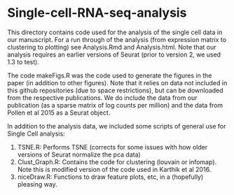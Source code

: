 # Single-cell-RNA-seq-analysis

This directory contains code used for the analysis of the single cell data in our manuscript. For a run through of the analysis (from expression matrix to clustering to plotting) see Analysis.Rmd and Analysis.html. Note that our analysis requires an earlier versions of Seurat (prior to version 2, we used 1.3 to test).

The code makeFigs.R was the code used to generate the figures in the paper (in addition to other figures). Note that it relies on data not included in this github repositories (due to space restrictions), but can be downloaded from the respective publications. We do include the data from our publication (as a sparse matrix of log counts per million) and the data from Pollen et al 2015 as a Seurat object.

In addition to the analysis data, we included some scripts of general use for Single Cell analysis:
1) TSNE.R: Performs TSNE (corrects for some issues with how older versions of Seurat normalize the pca data)
2) Clust_Graph.R: Contains the code for clustering (louvain or infomap). Note this is modified version of the code used in Karthik et al 2016.
3) niceDraw.R: Functions to draw feature plots, etc, in a (hopefully) pleasing way.
